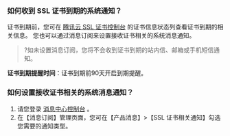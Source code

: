 ### 如何收到 SSL 证书到期的系统通知？

证书到期前，您可在 [腾讯云 SSL 证书控制台](https://console.cloud.tencent.com/ssl) 的证书信息状态列查看证书到期的相关信息。
您也可以通过消息订阅来设置接收证书相关的系统消息通知。
>?如未设置消息订阅，您将不会收到证书到期的站内信、邮箱或手机短信通知。

**证书到期提醒时间**：证书到期前90天开启到期提醒。


### 如何设置接收证书相关的系统消息通知？
1. 请您登录 [消息中心控制台](https://console.cloud.tencent.com/message/subscription) 。
2. 在【消息订阅】管理页面，您可在【产品消息】>【SSL 证书相关通知】勾选您需要的通知类型。
